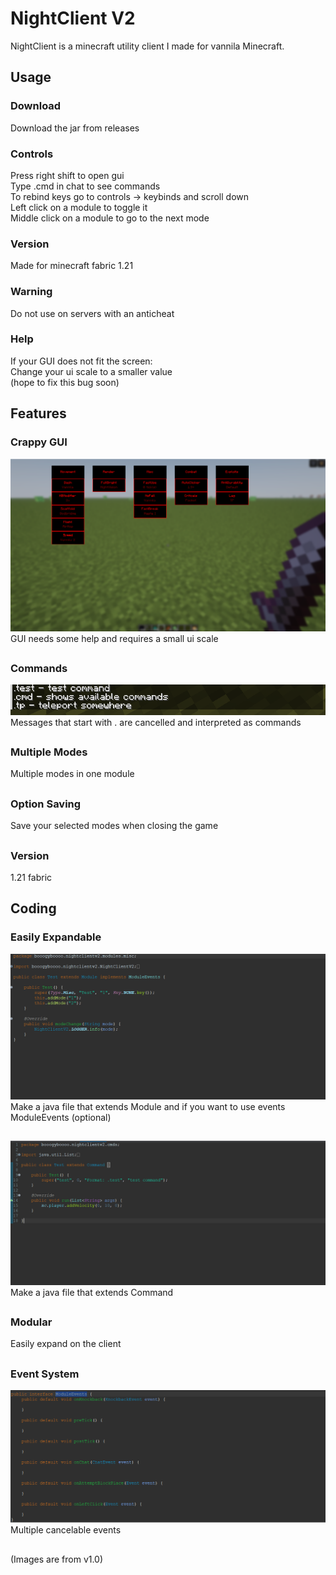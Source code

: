 # NightClient V2
NightClient is a minecraft utility client I made for vannila Minecraft.

## Usage

### Download
Download the jar from releases

### Controls
Press right shift to open gui  
Type .cmd in chat to see commands  
To rebind keys go to controls -> keybinds and scroll down  
Left click on a module to toggle it  
Middle click on a module to go to the next mode

### Version
Made for minecraft fabric 1.21

### Warning
Do not use on servers with an anticheat

### Help
If your GUI does not fit the screen:  
Change your ui scale to a smaller value  
(hope to fix this bug soon)

## Features

### Crappy GUI
![gui](https://github.com/Night-Client/NightClientV2/blob/main/images/Screenshot%202025-01-05%20221749.png)
GUI needs some help and requires a small ui scale

##

### Commands
![commands](https://github.com/Night-Client/NightClientV2/blob/main/images/Screenshot%202025-01-05%20222035.png)  
Messages that start with . are cancelled and interpreted as commands

##

### Multiple Modes
Multiple modes in one module

##

### Option Saving
Save your selected modes when closing the game

##

### Version
1.21 fabric

## Coding

### Easily Expandable
![module example](https://github.com/Night-Client/NightClientV2/blob/main/images/e.png)
Make a java file that extends Module and if you want to use events ModuleEvents (optional)

##

![command example](https://github.com/Night-Client/NightClientV2/blob/main/images/Screenshot%202025-01-05%20223321.png)
Make a java file that extends Command

##

### Modular
Easily expand on the client

##

### Event System

![events](https://github.com/Night-Client/NightClientV2/blob/main/images/Screenshot%202025-01-05%20224354.png)
Multiple cancelable events

##

(Images are from v1.0)
